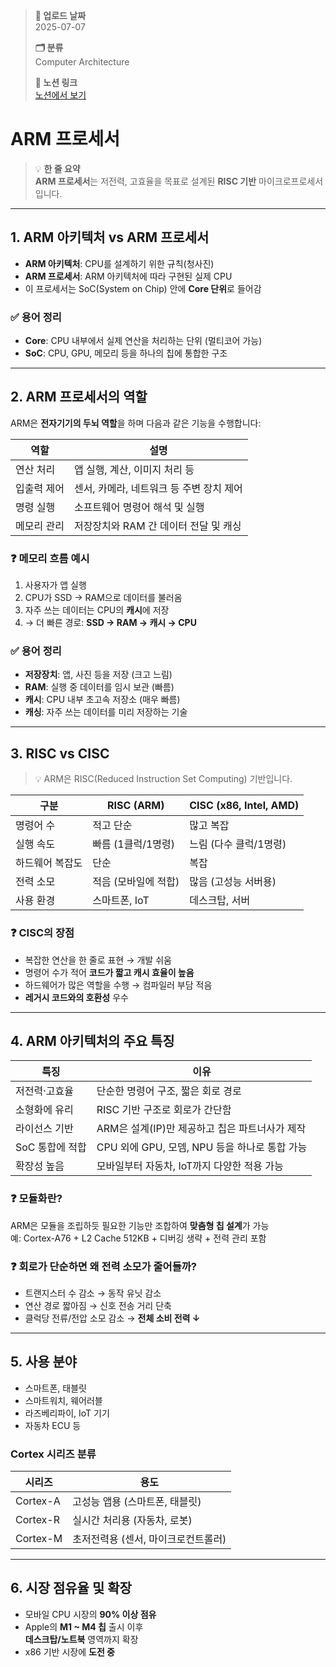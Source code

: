 > **📅 업로드 날짜**  
> 2025-07-07  
>
> **🗂 분류**  
> Computer Architecture  
>
> **🔗 노션 링크**  
> [노션에서 보기](https://important-marquess-d42.notion.site/)


# ARM 프로세서

> 💡 **한 줄 요약**  
> **ARM 프로세서**는 저전력, 고효율을 목표로 설계된 **RISC 기반** 마이크로프로세서입니다.

---

## 1. ARM 아키텍처 vs ARM 프로세서

- **ARM 아키텍처**: CPU를 설계하기 위한 규칙(청사진)
- **ARM 프로세서**: ARM 아키텍처에 따라 구현된 실제 CPU
- 이 프로세서는 SoC(System on Chip) 안에 **Core 단위**로 들어감

### ✅ 용어 정리

- **Core**: CPU 내부에서 실제 연산을 처리하는 단위 (멀티코어 가능)
- **SoC**: CPU, GPU, 메모리 등을 하나의 칩에 통합한 구조

---

## 2. ARM 프로세서의 역할

ARM은 **전자기기의 두뇌 역할**을 하며 다음과 같은 기능을 수행합니다:

| 역할          | 설명 |
|---------------|------|
| 연산 처리      | 앱 실행, 계산, 이미지 처리 등 |
| 입출력 제어    | 센서, 카메라, 네트워크 등 주변 장치 제어 |
| 명령 실행      | 소프트웨어 명령어 해석 및 실행 |
| 메모리 관리    | 저장장치와 RAM 간 데이터 전달 및 캐싱 |

### ❓ 메모리 흐름 예시

1. 사용자가 앱 실행  
2. CPU가 SSD → RAM으로 데이터를 불러옴  
3. 자주 쓰는 데이터는 CPU의 **캐시**에 저장  
4. → 더 빠른 경로: **SSD → RAM → 캐시 → CPU**

### ✅ 용어 정리

- **저장장치**: 앱, 사진 등을 저장 (크고 느림)
- **RAM**: 실행 중 데이터를 임시 보관 (빠름)
- **캐시**: CPU 내부 초고속 저장소 (매우 빠름)
- **캐싱**: 자주 쓰는 데이터를 미리 저장하는 기술

---

## 3. RISC vs CISC

> 💡 ARM은 RISC(Reduced Instruction Set Computing) 기반입니다.

| 구분            | RISC (ARM)           | CISC (x86, Intel, AMD) |
|-----------------|----------------------|------------------------|
| 명령어 수       | 적고 단순             | 많고 복잡              |
| 실행 속도       | 빠름 (1클럭/1명령)   | 느림 (다수 클럭/1명령) |
| 하드웨어 복잡도 | 단순                  | 복잡                    |
| 전력 소모       | 적음 (모바일에 적합) | 많음 (고성능 서버용)   |
| 사용 환경       | 스마트폰, IoT         | 데스크탑, 서버         |

### ❓ CISC의 장점

- 복잡한 연산을 한 줄로 표현 → 개발 쉬움  
- 명령어 수가 적어 **코드가 짧고 캐시 효율이 높음**  
- 하드웨어가 많은 역할을 수행 → 컴파일러 부담 적음  
- **레거시 코드와의 호환성** 우수

---

## 4. ARM 아키텍처의 주요 특징

| 특징               | 이유 |
|--------------------|------|
| 저전력·고효율       | 단순한 명령어 구조, 짧은 회로 경로 |
| 소형화에 유리       | RISC 기반 구조로 회로가 간단함 |
| 라이선스 기반       | ARM은 설계(IP)만 제공하고 칩은 파트너사가 제작 |
| SoC 통합에 적합     | CPU 외에 GPU, 모뎀, NPU 등을 하나로 통합 가능 |
| 확장성 높음         | 모바일부터 자동차, IoT까지 다양한 적용 가능 |

### ❓ 모듈화란?

ARM은 모듈을 조립하듯 필요한 기능만 조합하여 **맞춤형 칩 설계**가 가능  
예: Cortex-A76 + L2 Cache 512KB + 디버깅 생략 + 전력 관리 포함

### ❓ 회로가 단순하면 왜 전력 소모가 줄어들까?

- 트랜지스터 수 감소 → 동작 유닛 감소  
- 연산 경로 짧아짐 → 신호 전송 거리 단축  
- 클럭당 전류/전압 소모 감소 → **전체 소비 전력 ↓**

---

## 5. 사용 분야

- 스마트폰, 태블릿  
- 스마트워치, 웨어러블  
- 라즈베리파이, IoT 기기  
- 자동차 ECU 등

### Cortex 시리즈 분류

| 시리즈     | 용도 |
|------------|------|
| Cortex-A   | 고성능 앱용 (스마트폰, 태블릿) |
| Cortex-R   | 실시간 처리용 (자동차, 로봇) |
| Cortex-M   | 초저전력용 (센서, 마이크로컨트롤러) |

---

## 6. 시장 점유율 및 확장

- 모바일 CPU 시장의 **90% 이상 점유**
- Apple의 **M1 ~ M4 칩** 출시 이후  
  **데스크탑/노트북** 영역까지 확장
- x86 기반 시장에 **도전 중**
